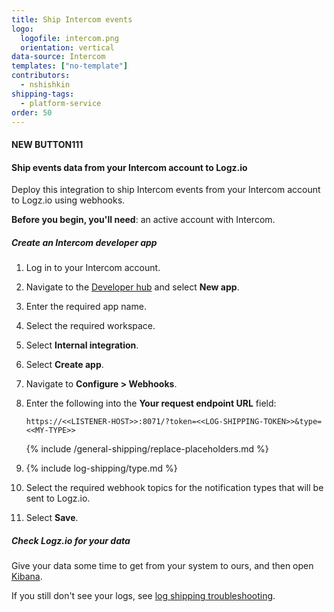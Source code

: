 ```yaml
---
title: Ship Intercom events
logo:
  logofile: intercom.png
  orientation: vertical
data-source: Intercom
templates: ["no-template"]
contributors:
  - nshishkin
shipping-tags:
  - platform-service
order: 50
---
```


#### NEW BUTTON111

<!-- logzio-inject:install:grafana:dashboards ids=["7GOPHucWSajA5pptILGV8G","7GOPHucWSajA5pptILGV8G11111","4Tk1cgkBEnyrOjTuhKILto","4F0PJis1p02ZyMtuMflYyo","asdasd"] -->

#### Ship events data from your Intercom account to Logz.io

Deploy this integration to ship Intercom events from your Intercom account to Logz.io using webhooks.

**Before you begin, you'll need**: an active account with Intercom.

<div class="tasklist">

##### Create an Intercom developer app

1. Log in to your Intercom account.

2. Navigate to the [Developer hub](https://app.intercom.com/a/apps/_/developer-hub) and select **New app**.

3. Enter the required app name.

4. Select the required workspace.

5. Select **Internal integration**.

6. Select **Create app**.

7. Navigate to **Configure > Webhooks**.

8. Enter the following into the **Your request endpoint URL** field:

   ```shell
   https://<<LISTENER-HOST>>:8071/?token=<<LOG-SHIPPING-TOKEN>>&type=<<MY-TYPE>>
   ```
      {% include /general-shipping/replace-placeholders.md %}

9. {% include log-shipping/type.md %}

10. Select the required webhook topics for the notification types that will be sent to Logz.io.

11. Select **Save**.


##### Check Logz.io for your data

Give your data some time to get from your system to ours, and then open [Kibana](https://app.logz.io/#/dashboard/kibana).

If you still don't see your logs, see [log shipping troubleshooting]({{site.baseurl}}/user-guide/log-shipping/log-shipping-troubleshooting.html).

</div>
